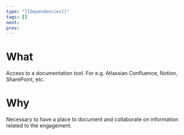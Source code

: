 ```yaml
---
type: "[[Dependencies]]"
tags: []
next: 
prev:
---
```

# What
Access to a documentation tool. For e.g. Atlassian Confluence, Notion, SharePoint, etc.
# Why
Necessary to have a place to document and collaborate on information related to the engagement.